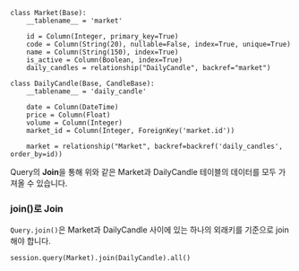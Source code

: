 ```
class Market(Base):
    __tablename__ = 'market'

    id = Column(Integer, primary_key=True)
    code = Column(String(20), nullable=False, index=True, unique=True)
    name = Column(String(150), index=True)
    is_active = Column(Boolean, index=True)
    daily_candles = relationship("DailyCandle", backref="market")

class DailyCandle(Base, CandleBase):
    __tablename__ = 'daily_candle'

    date = Column(DateTime)
    price = Column(Float)
    volume = Column(Integer)
    market_id = Column(Integer, ForeignKey('market.id'))

    market = relationship("Market", backref=backref('daily_candles', order_by=id))
```
    
Query의 **Join**을 통해 위와 같은 Market과 DailyCandle 테이블의 데이터를 모두 가져올 수 있습니다.   

### join()로 Join

`Query.join()`은 Market과 DailyCandle 사이에 있는 하나의 외래키를 기준으로 join해야 합니다. 

```{.python}
session.query(Market).join(DailyCandle).all()
```



